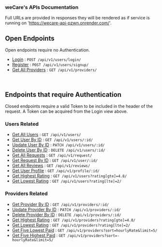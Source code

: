### weCare's APIs Documentation

Full URLs are provided in responses they will be rendered as if service is running on 'https://wecare-api-pzwn.onrender.com/'.

## Open Endpoints

Open endpoints require no Authentication.

- [Login](users/login.md) : `POST /api/v1/users/login/`
- [Register](users/register.md) : `POST /api/v1/users/signup/`
- [Get All Providers](providers/getAllProviders.md) : `GET /api/v1/providers/`

<br/>

## Endpoints that require Authentication

Closed endpoints require a valid Token to be included in the header of the
request. A Token can be acquired from the Login view above.

### Users Related

- [Get All Users](users/getAllUsers.md) : `GET /api/v1/users/`
- [Get User By ID](users/getUserById.md) : `GET /api/v1/users/:id/`
- [Update User By ID](users/updateUserById.md) : `PATCH /api/v1/users/:id/`
- [Delete User By ID](users/deleteUserById.md) : `DELETE /api/v1/users/:id/`
- [Get All Requests](users/getAllRequests.md) : `GET /api/v1/request/`
- [Get Request By ID](users/getRequestById.md) : `GET /api/v1/user/:id/`
- [Get All Reviews](users/getAllReviews.md) : `GET /api/v1/reviews/`
- [Get User Profile](users/getUserProfile.md) : `GET /api/v1/profile/:id/`
- [Get Highest Rating](users/getHighestRating.md) : `GET /api/v1/users?rating[gte]=4.8/`
- [Get Lowest Rating](users/getLowestRating.md) : `GET /api/v1/users?rating[lte]=2/`

### Providers Related

- [Get Provider By ID](providers/getProviderById.md) : `GET /api/v1/providers/:id/`
- [Update Provider By ID](providers/updateProviderById.md) : `PATCH /api/v1/providers/:id/`
- [Delete Provider By ID](providers/deleteProviderById.md) : `DELETE /api/v1/providers/:id/`
- [Get Highest Rating](providers/getHighestRating.md) : `GET /api/v1/providers?rating[gte]=4.8/`
- [Get Lowest Rating](providers/getLowestRating.md) : `GET /api/v1/providers?rating[lte]=2/`
- [Get Five Lowest Paid](providers/getLowest5Paid.md) : `GET /api/v1/providers?sort=hourlyRate&limit=5/`
- [Get Five Highest Paid](providers/getHighest5Paid.md) : `GET /api/v1/providers?sort=-hourlyRate&limit=5/`
